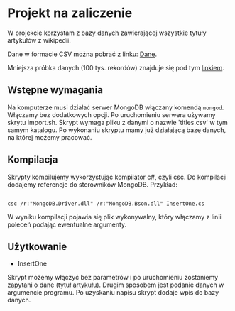 # Projekt na zaliczenie

W projekcie korzystam z [bazy danych](https://www.kaggle.com/residentmario/wikipedia-article-titles) zawierającej wszystkie tytuły artykułów z wikipedii.

Dane w formacie CSV można pobrać z linku: [Dane](https://drive.google.com/open?id=1C69iSzouKrIZNA-m0TwJnDY1Hs6K86-8).

Mniejsza próbka danych (100 tys. rekordów) znajduje się pod tym [linkiem](https://drive.google.com/file/d/1y8aR5f2grL3kfurC-VD03TzdJW845C4Y/view?usp=sharing).

## Wstępne wymagania

Na komputerze musi działać serwer MongoDB włączany komendą <code>mongod</code>. Włączamy bez dodatkowych opcji.
Po uruchomieniu serwera używamy skrytu import.sh. 
Skrypt wymaga pliku z danymi o nazwie 'titles.csv' w tym samym katalogu.
Po wykonaniu skryptu mamy już działającą bazę danych, na której możemy pracować.

## Kompilacja

Skrypty kompilujemy wykorzystując kompilator c#, czyli csc. Do kompilacji dodajemy referencje do sterowników MongoDB. Przykład:

<code>
csc /r:"MongoDB.Driver.dll" /r:"MongoDB.Bson.dll" InsertOne.cs
</code>

W wyniku kompilacji pojawia się plik wykonywalny, który włączamy z linii poleceń podając ewentualne argumenty.


## Użytkowanie

- InsertOne
<p>
  Skrypt możemy włączyć bez parametrów i po uruchomieniu zostaniemy zapytani o dane (tytuł artykułu).
  Drugim sposobem jest podanie danych w argumencie programu.
  Po uzyskaniu napisu skrypt dodaje wpis do bazy danych.
</p>
